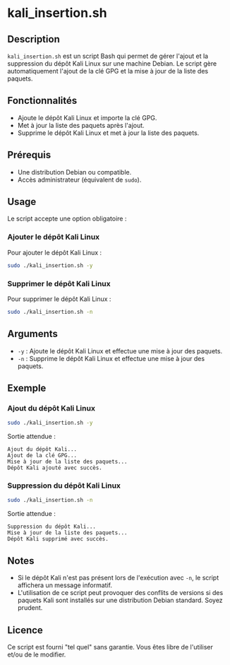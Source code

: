 # kali_insertion.sh

## Description
`kali_insertion.sh` est un script Bash qui permet de gérer l'ajout et la suppression du dépôt Kali Linux sur une machine Debian. Le script gère automatiquement l'ajout de la clé GPG et la mise à jour de la liste des paquets.

## Fonctionnalités
- Ajoute le dépôt Kali Linux et importe la clé GPG.
- Met à jour la liste des paquets après l'ajout.
- Supprime le dépôt Kali Linux et met à jour la liste des paquets.

## Prérequis
- Une distribution Debian ou compatible.
- Accès administrateur (équivalent de `sudo`).

## Usage
Le script accepte une option obligatoire :

### Ajouter le dépôt Kali Linux
Pour ajouter le dépôt Kali Linux :
```bash
sudo ./kali_insertion.sh -y
```

### Supprimer le dépôt Kali Linux
Pour supprimer le dépôt Kali Linux :
```bash
sudo ./kali_insertion.sh -n
```

## Arguments
- `-y` : Ajoute le dépôt Kali Linux et effectue une mise à jour des paquets.
- `-n` : Supprime le dépôt Kali Linux et effectue une mise à jour des paquets.

## Exemple
### Ajout du dépôt Kali Linux
```bash
sudo ./kali_insertion.sh -y
```
Sortie attendue :
```
Ajout du dépôt Kali...
Ajout de la clé GPG...
Mise à jour de la liste des paquets...
Dépôt Kali ajouté avec succès.
```

### Suppression du dépôt Kali Linux
```bash
sudo ./kali_insertion.sh -n
```
Sortie attendue :
```
Suppression du dépôt Kali...
Mise à jour de la liste des paquets...
Dépôt Kali supprimé avec succès.
```

## Notes
- Si le dépôt Kali n'est pas présent lors de l'exécution avec `-n`, le script affichera un message informatif.
- L'utilisation de ce script peut provoquer des conflits de versions si des paquets Kali sont installés sur une distribution Debian standard. Soyez prudent.

## Licence
Ce script est fourni "tel quel" sans garantie. Vous êtes libre de l'utiliser et/ou de le modifier.
